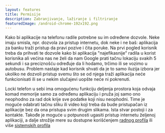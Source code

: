 ```yaml
---
layout: features
title: Permisije
description: Zabranjivanje, lažiranje i filtriranje
featuredImage: /android-chrome-192x192.png
---
```


Kako bi aplikacije na telefonu radile potrebne su im određene dozvole. Neke imaju smisla, npr. dozvola za pristup internetu, dok neke i ne baš: aplikacija za banku traži pristup da pravi pozive i čita poruke. Na prvi pogled korisnik treba da prihvati te dozvole kako bi aplikacija "najefikasnije" radila u korist korisnika ali većina nas ne želi da nam Google prati tačnu lokaciju svakih 5 sekundi i sa preciznošću određuje da li hodamo, trčimo ili se vozimo u autobusu. Problem nastaje kad korisnik shvati da je to samo iluzija izbora jer ukoliko ne dozvoli pristup svemu što se od njega traži aplikacija neće funkcionisati ili se u nekim slučajevi uopšte neće ni pokrenuti.

Locki telefon u sebi ima omogućenu funkciju deljenja prostora koja odvaja komad memorije samo za određenu aplikaciju i pruža joj samo ono neophodno za rad dok krije sve podatke koji nisu neophodni. Time je moguće odabrati tačnu sliku ili video koji treba da bude pristupačan iz aplikacije bez da ona pristupa svim drugim slikama. Ista stvar postoji i za kontakte. Takođe je moguće u potpunosti ugasiti pristup internetu željenoj aplikaciji, a dalje strožije mere su dostupne korišćenjem [radnog profila](/features/workprofile) ili više [sistemskih profila](/features/profiles)

